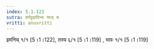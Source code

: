 ```yaml
---
index: 5.1.123
sutra: वर्णदृढादिभ्यः ष्यञ् च
vritti: anuvritti
---
```


इमनिच् १/१  [5।1।122], तस्य  ६/१ [5।1।119] , भावः १/१ [5।1।119] 